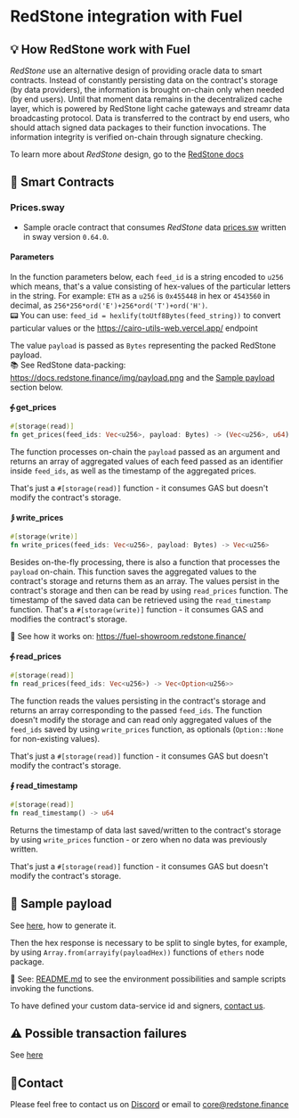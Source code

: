 # RedStone integration with Fuel

## 💡 How RedStone work with Fuel

_RedStone_ use an alternative design of providing oracle data to smart contracts. Instead of constantly
persisting data on the contract's storage (by data providers), the information is brought on-chain only when needed
(by end users).
Until that moment data remains in the decentralized cache layer, which is powered by RedStone light cache gateways and
streamr data broadcasting protocol. Data is transferred to the contract by end users, who should attach signed data
packages to their function invocations. The information integrity is verified on-chain through signature checking.

To learn more about _RedStone_ design, go to the [RedStone docs](https://docs.redstone.finance/docs/introduction)

## 📄 Smart Contracts

### Prices.sway

- Sample oracle contract that consumes _RedStone_ data [prices.sw](src/prices.sw) written in sway version
  `0.64.0`.

#### Parameters

In the function parameters below, each `feed_id` is a string encoded to `u256` which means, that's a value
consisting of hex-values of the particular letters in the string. For example:
`ETH` as a `u256` is `0x455448` in hex or `4543560` in decimal,
as `256*256*ord('E')+256*ord('T')+ord('H')`.
<br />
📟 You can use: `feed_id = hexlify(toUtf8Bytes(feed_string))` to convert particular values or
the https://cairo-utils-web.vercel.app/ endpoint<br />

The value `payload` is passed as `Bytes` representing the packed RedStone payload.
<br />
📚 See RedStone data-packing: https://docs.redstone.finance/img/payload.png
and the [Sample payload](#-sample-payload) section below.

#### ⨗ get_prices

```rust
#[storage(read)]
fn get_prices(feed_ids: Vec<u256>, payload: Bytes) -> (Vec<u256>, u64)
```

The function processes on-chain the `payload` passed as an argument
and returns an array of aggregated values of each feed passed as an identifier inside `feed_ids`,
as well as the timestamp of the aggregated prices.

That's just a `#[storage(read)]` function - it consumes GAS but doesn't modify the contract's storage.

#### ⨒ write_prices

```rust
#[storage(write)]
fn write_prices(feed_ids: Vec<u256>, payload: Bytes) -> Vec<u256>
```

Besides on-the-fly processing, there is also a function that processes the `payload` on-chain.
This function saves the aggregated values to the contract's storage and returns them as an array.
The values persist in the contract's storage and then can be read by using `read_prices` function.
The timestamp of the saved data can be retrieved using the `read_timestamp` function.
That's a `#[storage(write)]` function - it consumes GAS and modifies the contract's storage.

📖 See how it works on: https://fuel-showroom.redstone.finance/

#### ⨗ read_prices

```rust
#[storage(read)]
fn read_prices(feed_ids: Vec<u256>) -> Vec<Option<u256>>
```

The function reads the values persisting in the contract's storage and returns an array corresponding to the
passed `feed_ids`.
The function doesn't modify the storage and can read only aggregated values of the `feed_ids` saved by
using `write_prices` function, as optionals (`Option::None` for non-existing values).

That's just a `#[storage(read)]` function - it consumes GAS but doesn't modify the contract's storage.

#### ∮ read_timestamp

```rust
#[storage(read)]
fn read_timestamp() -> u64
```

Returns the timestamp of data last saved/written to the contract's storage by using `write_prices` function -
or zero when no data was previously written.

That's just a `#[storage(read)]` function - it consumes GAS but doesn't modify the contract's storage.

## 📖 Sample payload

See [here](../README.md#preparing-sample-data), how to generate it.

Then the hex response is necessary to be split to single bytes, for example, by using `Array.from(arrayify(payloadHex))`
functions of `ethers` node package.

📖 See: [README.md](../README.md) to see the environment possibilities and sample scripts invoking the functions.

To have defined your custom data-service id and signers, [contact us](#contact).

## ⚠ Possible transaction failures

See [here](https://docs.redstone.finance/sway/redstone/core/errors/index.html)

## 🙋‍Contact

Please feel free to contact us on [Discord](https://redstone.finance/discord) or email to core@redstone.finance
